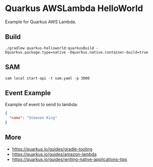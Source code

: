 # Quarkus AWSLambda HelloWorld

Example for Quarkus AWS Lambda.

## Build

```shell
./gradlew quarkus-helloworld:quarkusBuild -Dquarkus.package.type=native -Dquarkus.native.container-build=true
```

## SAM

```shell
sam local start-api -t sam.yaml -p 3000
```

## Event Example

Example of event to send to lambda:
```json
{
  "name": "Steeven King"
}
```

## More
- https://quarkus.io/guides/gradle-tooling
- https://quarkus.io/guides/amazon-lambda
- https://quarkus.io/guides/writing-native-applications-tips